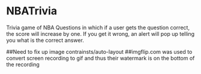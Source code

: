 # NBATrivia

Trivia game of NBA Questions in which if a user gets the question correct, the score will increase by one. If you get it wrong, an alert will pop up telling you what is the correct answer.





##Need to fix up image contrainsts/auto-layout
##imgflip.com was used to convert screen recording to gif and thus their watermark is on the bottom of the recording
